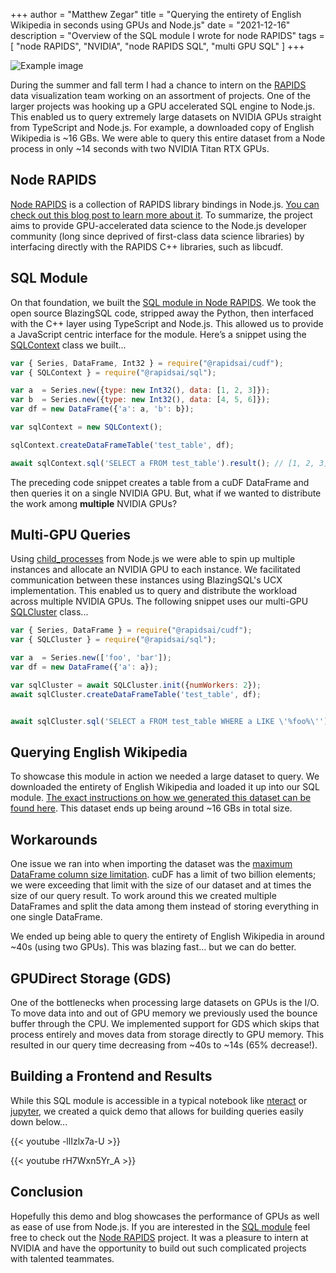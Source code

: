 +++
author = "Matthew Zegar"
title = "Querying the entirety of English Wikipedia in seconds using GPUs and Node.js"
date = "2021-12-16"
description = "Overview of the SQL module I wrote for node RAPIDS"
tags = [
    "node RAPIDS",
    "NVIDIA",
    "node RAPIDS SQL",
    "multi GPU SQL"
]
+++

![Example image](/images/test.jpg)

During the summer and fall term I had a chance to intern on the [RAPIDS](https://rapids.ai/) data visualization team working on an assortment of projects. 
One of the larger projects was hooking up a GPU accelerated SQL engine to Node.js. This enabled us to query extremely large datasets on NVIDIA GPUs 
straight from TypeScript and Node.js. For example, a downloaded copy of English Wikipedia is ~16 GBs. We were able to query this entire dataset from a 
Node process in only ~14 seconds with two NVIDIA Titan RTX GPUs.


## Node RAPIDS

[Node RAPIDS](https://github.com/rapidsai/node) is a collection of RAPIDS library bindings in Node.js. [You can check out this blog post to learn more about it](https://medium.com/rapids-ai/accelerating-node-js-javascript-for-visualization-and-beyond-with-rapids-on-gpus-6906f975e86a).
To summarize, the project aims to provide GPU-accelerated data science to the Node.js developer community (long since deprived of first-class data science libraries) 
by interfacing directly with the RAPIDS C++ libraries, such as libcudf.


## SQL Module

On that foundation, we built the [SQL module in Node RAPIDS](https://github.com/rapidsai/node/tree/main/modules/sql). We took the open source BlazingSQL code, stripped away the Python, 
then interfaced with the C++ layer using TypeScript and Node.js. This allowed us to provide a JavaScript centric interface for the module. 
Here’s a snippet using the [SQLContext](https://rapidsai.github.io/node/classes/sql_src.SQLContext.html) class we built…

```javascript
var { Series, DataFrame, Int32 } = require("@rapidsai/cudf");
var { SQLContext } = require("@rapidsai/sql");

var a  = Series.new({type: new Int32(), data: [1, 2, 3]});
var b  = Series.new({type: new Int32(), data: [4, 5, 6]});
var df = new DataFrame({'a': a, 'b': b});

var sqlContext = new SQLContext();

sqlContext.createDataFrameTable('test_table', df);

await sqlContext.sql('SELECT a FROM test_table').result(); // [1, 2, 3]
```

The preceding code snippet creates a table from a cuDF DataFrame and then queries it on a single NVIDIA GPU. 
But, what if we wanted to distribute the work among **multiple** NVIDIA GPUs?


## Multi-GPU Queries

Using [child_processes](https://nodejs.org/api/child_process.html#child-process) from Node.js we were able to spin up multiple instances and allocate an NVIDIA GPU to each instance. 
We facilitated communication between these instances using BlazingSQL's UCX implementation. This enabled us to query and distribute the workload across multiple NVIDIA GPUs. 
The following snippet uses our multi-GPU [SQLCluster](https://rapidsai.github.io/node/classes/sql_src.SQLCluster.html) class...

```javascript
var { Series, DataFrame } = require("@rapidsai/cudf");
var { SQLCluster } = require("@rapidsai/sql");

var a  = Series.new(['foo', 'bar']);
var df = new DataFrame({'a': a});

var sqlCluster = await SQLCluster.init({numWorkers: 2});
await sqlCluster.createDataFrameTable('test_table', df);


await sqlCluster.sql('SELECT a FROM test_table WHERE a LIKE \'%foo%\'');  // ['foo']
```


## Querying English Wikipedia

To showcase this module in action we needed a large dataset to query. We downloaded the entirety of English Wikipedia and loaded it up into our SQL module. 
[The exact instructions on how we generated this dataset can be found here](https://github.com/rapidsai/node/tree/main/modules/demo/sql/sql-cluster-server#dataset).
This dataset ends up being around ~16 GBs in total size.


## Workarounds

One issue we ran into when importing the dataset was the [maximum DataFrame column size limitation](https://github.com/rapidsai/cudf/issues/3958). cuDF has a limit of two billion elements; 
we were exceeding that limit with the size of our dataset and at times the size of our query result. 
To work around this we created multiple DataFrames and split the data among them instead of storing everything in one single DataFrame.

We ended up being able to query the entirety of English Wikipedia in around ~40s (using two GPUs). This was blazing fast… but we can do better.


## GPUDirect Storage (GDS)

One of the bottlenecks when processing large datasets on GPUs is the I/O. To move data into and out of GPU memory we previously used the bounce buffer through the CPU. 
We implemented support for GDS which skips that process entirely and moves data from storage directly to GPU memory. 
This resulted in our query time decreasing from ~40s to ~14s (65% decrease!).


## Building a Frontend and Results

While this SQL module is accessible in a typical notebook like [nteract](https://nteract.io/) or [jupyter](https://jupyter.org/), 
we created a quick demo that allows for building queries easily down below...

{{< youtube -llIzlx7a-U >}}

{{< youtube rH7Wxn5Yr_A >}}


## Conclusion

Hopefully this demo and blog showcases the performance of GPUs as well as ease of use from Node.js. 
If you are interested in the [SQL module](https://github.com/rapidsai/node/tree/main/modules/sql) feel free to check out the [Node RAPIDS](https://github.com/rapidsai/node) project. 
It was a pleasure to intern at NVIDIA and have the opportunity to build out such complicated projects with talented teammates.